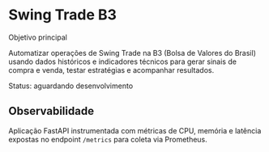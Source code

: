 # Swing Trade B3

Objetivo principal

Automatizar operações de Swing Trade na B3 (Bolsa de Valores do Brasil) usando dados históricos e indicadores técnicos para gerar sinais de compra e venda, testar estratégias e acompanhar resultados.

Status: aguardando desenvolvimento

## Observabilidade

Aplicação FastAPI instrumentada com métricas de CPU, memória e latência expostas no endpoint `/metrics` para coleta via Prometheus.
